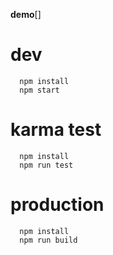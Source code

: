 **demo**[]
# dev
```
  npm install
  npm start
```
# karma test
```
  npm install
  npm run test
```
# production
```
  npm install
  npm run build
```

